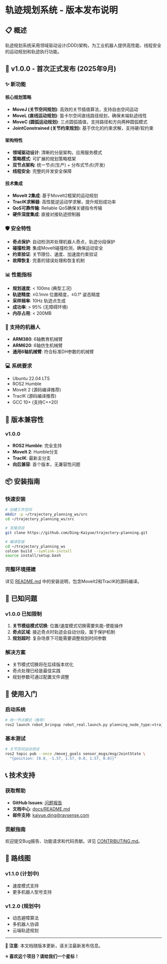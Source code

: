# 轨迹规划系统 - 版本发布说明

## 📋 概述

轨迹规划系统采用领域驱动设计(DDD)架构，为工业机器人提供高性能、线程安全的运动规划和轨迹执行功能。

## 🚀 v1.0.0 - 首次正式发布 (2025年9月)

### ✨ 新功能

#### 核心规划策略
- **MoveJ (关节空间规划)**: 高效的关节插值算法，支持自由空间运动
- **MoveL (直线运动规划)**: 笛卡尔空间直线路径规划，确保末端轨迹线性
- **MoveC (圆弧运动规划)**: 三点圆弧插值，支持路径和方向两种圆弧模式
- **JointConstrained (关节约束规划)**: 基于优化的约束求解，支持硬/软约束

#### 架构特性
- **领域驱动设计**: 清晰的分层架构，应用服务模式
- **策略模式**: 可扩展的规划策略框架
- **双节点架构**: 统一节点(生产) + 分布式节点(开发)
- **线程安全**: 完整的并发安全保障

#### 技术集成
- **MoveIt 2集成**: 基于MoveIt2框架的运动规划
- **TracIK求解器**: 高性能逆运动学求解，提升规划成功率
- **QoS可靠传输**: Reliable QoS确保关键指令传输
- **硬件深度集成**: 直接对接轨迹控制器

### 🛡️ 安全特性
- **奇点保护**: 自动检测并处理机器人奇点，轨迹分段保护
- **碰撞检测**: 集成MoveIt碰撞检测，确保运动安全
- **约束验证**: 关节限位、速度、加速度约束验证
- **故障恢复**: 完善的错误处理和恢复机制

### 📊 性能指标
- **规划速度**: < 100ms (典型工况)
- **轨迹精度**: ±0.1mm 位置精度，±0.1° 姿态精度
- **采样频率**: 10Hz 轨迹点生成
- **成功率**: > 95% (无障碍环境)
- **内存占用**: < 200MB

### 🤖 支持的机器人
- **ARM380**: 6轴教育机械臂
- **ARM620**: 6轴仿生机械臂
- **通用6轴机械臂**: 符合标准DH参数的机械臂

### 💻 系统要求
- Ubuntu 22.04 LTS
- ROS2 Humble
- MoveIt 2 (源码编译推荐)
- TracIK (源码编译推荐)
- GCC 10+ (支持C++20)

## 🔄 版本兼容性

### v1.0.0
- **ROS2 Humble**: 完全支持
- **MoveIt 2**: Humble分支
- **TracIK**: 最新主分支
- **向后兼容**: 首个版本，无兼容性问题

## 📦 安装指南

### 快速安装
```bash
# 创建工作空间
mkdir -p ~/trajectory_planning_ws/src
cd ~/trajectory_planning_ws/src

# 克隆项目
git clone https://github.com/Ding-Kaiyue/trajectory-planning.git

# 编译安装
cd ~/trajectory_planning_ws
colcon build --symlink-install
source install/setup.bash
```

### 完整环境搭建
详见 [README.md](../README.md) 中的安装说明，包含MoveIt2和TracIK的源码编译。

## 🐛 已知问题

### v1.0.0 已知限制
1. **关节模组模式切换**: 位置/速度模式切换需要失能-使能操作
2. **奇点区域**: 接近奇点时轨迹会自动分段，属于保护机制
3. **规划超时**: 复杂场景下可能需要调整规划时间参数

### 解决方案
- 关节模式切换将在后续版本优化
- 奇点处理已经是最佳实践
- 规划参数可通过配置文件调整

## 🚀 使用入门

### 启动系统
```bash
# 统一节点模式（推荐）
ros2 launch robot_bringup robot_real.launch.py planning_node_type:=trajectory_planning
```

### 基本测试
```bash
# 关节空间运动测试
ros2 topic pub --once /movej_goals sensor_msgs/msg/JointState \
  "{position: [0.0, -1.57, 1.57, 0.0, 1.57, 0.0]}"
```

## 📞 技术支持

### 获取帮助
- **GitHub Issues**: [问题报告](https://github.com/Ding-Kaiyue/trajectory-planning/issues)
- **文档中心**: [docs/README.md](README.md)
- **邮件支持**: kaiyue.ding@raysense.com

### 贡献指南
欢迎提交Bug报告、功能请求和代码贡献。详见 [CONTRIBUTING.md](../.github/CONTRIBUTING.md)。

## 🔮 路线图

### v1.1.0 (计划中)
- 速度模式支持
- 更多机器人型号支持

### v1.2.0 (规划中)
- 动态避障算法
- 多机器人协调
- 云端轨迹规划

---

**📝 注意**: 本文档随版本更新，请关注最新发布信息。

**⭐ 喜欢这个项目？请给我们一个星标！**
